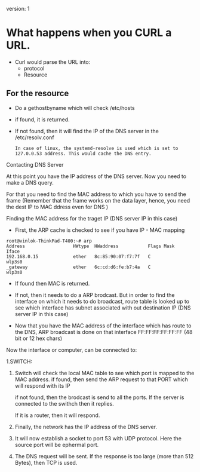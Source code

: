 version: 1

# What happens when you CURL a URL.

- Curl would parse the URL into:
    - protocol
    - Resource

## For the resource
- Do a gethostbyname which will check /etc/hosts
- if found, it is returned.

- If not found, then it will find the IP of the DNS server in the /etc/resolv.conf
    ```
    In case of linux, the systemd-resolve is used which is set to 127.0.0.53 address. This would cache the DNS entry.
    ``` 

Contacting DNS Server

At this point you have the IP address of the DNS server. Now you need to make a DNS query.

For that you need to find the MAC address to which you have to send the frame
(Remember that the frame works on the data layer, hence, you need the dest IP to MAC ddress even for DNS )

Finding the MAC address for the traget IP (DNS server IP in this case)

- First, the ARP cache is checked to see if you have IP - MAC mapping

```
root@vinlok-ThinkPad-T400:~# arp
Address                  HWtype  HWaddress           Flags Mask            Iface
192.168.0.15             ether   8c:85:90:07:f7:7f   C                     wlp3s0
_gateway                 ether   6c:cd:d6:fe:b7:4a   C                     wlp3s0
```

- If found then MAC is returned.

- If not, then it needs to do a ARP brodcast. But in order to find the interface on which it needs to do broadcast, route table is looked up to see which interface has subnet associated with out destination IP (DNS server IP in this case)

- Now that you have the MAC address of the interface which has route to the DNS, ARP broadcast is done on that interface FF:FF:FF:FF:FF:FF (48 bit or 12 hex chars)

Now the interface or computer, can be connected to:

1.SWITCH:

1. Switch will check the local MAC table to see which port is mapped to the MAC address.
    if found, then send the ARP request to that PORT which will respond with its IP

    if not found, then the brodcast is send to all the ports. If the server is connected to the swithch then it replies.

    If it is a router, then it will respond.

11. Finally, the network has the IP address of the DNS server.

12. It will now establish a socket to port 53 with UDP protocol. Here the source port will be ephermal port.

13. The DNS request will be sent. If the response is too large (more than 512 Bytes), then TCP is used.